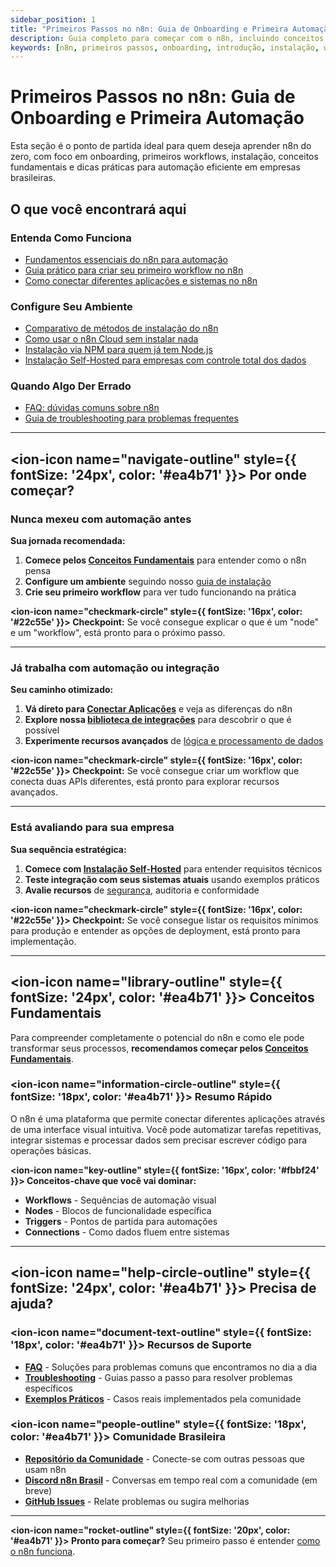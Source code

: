 ```yaml
---
sidebar_position: 1
title: "Primeiros Passos no n8n: Guia de Onboarding e Primeira Automação"
description: Guia completo para começar com o n8n, incluindo conceitos básicos, instalação, primeiros workflows e dicas para automação eficiente.
keywords: [n8n, primeiros passos, onboarding, introdução, instalação, workflow inicial, tutorial n8n, primeira automação, guia rápido, automação empresarial]
---
```


# Primeiros Passos no n8n: Guia de Onboarding e Primeira Automação

Esta seção é o ponto de partida ideal para quem deseja aprender n8n do zero, com foco em onboarding, primeiros workflows, instalação, conceitos fundamentais e dicas práticas para automação eficiente em empresas brasileiras.

## O que você encontrará aqui

### **Entenda Como Funciona**
- [Fundamentos essenciais do n8n para automação](./conceitos-fundamentais)
- [Guia prático para criar seu primeiro workflow no n8n](./primeiro-workflow)
- [Como conectar diferentes aplicações e sistemas no n8n](./conectar-aplicacoes)

### **Configure Seu Ambiente**
- [Comparativo de métodos de instalação do n8n](./guia-instalacao)
- [Como usar o n8n Cloud sem instalar nada](./instalacao-cloud)
- [Instalação via NPM para quem já tem Node.js](./instalacao-npm)
- [Instalação Self-Hosted para empresas com controle total dos dados](./instalacao-self-hosted)

### **Quando Algo Der Errado**
- [FAQ: dúvidas comuns sobre n8n](./faq)
- [Guia de troubleshooting para problemas frequentes](./troubleshooting)

---

## <ion-icon name="navigate-outline" style={{ fontSize: '24px', color: '#ea4b71' }}></ion-icon> Por onde começar?

### **Nunca mexeu com automação antes**

**Sua jornada recomendada:**
1. **Comece pelos [Conceitos Fundamentais](./conceitos-fundamentais)** para entender como o n8n pensa
2. **Configure um ambiente** seguindo nosso [guia de instalação](./guia-instalacao)  
3. **Crie seu primeiro workflow** para ver tudo funcionando na prática

**<ion-icon name="checkmark-circle" style={{ fontSize: '16px', color: '#22c55e' }}></ion-icon> Checkpoint:** Se você consegue explicar o que é um "node" e um "workflow", está pronto para o próximo passo.

---

### **Já trabalha com automação ou integração**

**Seu caminho otimizado:**
1. **Vá direto para [Conectar Aplicações](./conectar-aplicacoes)** e veja as diferenças do n8n
2. **Explore nossa [biblioteca de integrações](../integracoes/index.md)** para descobrir o que é possível
3. **Experimente recursos avançados** de [lógica e processamento de dados](../logica-e-dados/index.md)

**<ion-icon name="checkmark-circle" style={{ fontSize: '16px', color: '#22c55e' }}></ion-icon> Checkpoint:** Se você consegue criar um workflow que conecta duas APIs diferentes, está pronto para explorar recursos avançados.

---

### **Está avaliando para sua empresa**

**Sua sequência estratégica:**
1. **Comece com [Instalação Self-Hosted](./instalacao-self-hosted)** para entender requisitos técnicos
2. **Teste integração com seus sistemas atuais** usando exemplos práticos
3. **Avalie recursos** de [segurança](../hosting-n8n/seguranca/index.md), auditoria e conformidade

**<ion-icon name="checkmark-circle" style={{ fontSize: '16px', color: '#22c55e' }}></ion-icon> Checkpoint:** Se você consegue listar os requisitos mínimos para produção e entender as opções de deployment, está pronto para implementação.

---

## <ion-icon name="library-outline" style={{ fontSize: '24px', color: '#ea4b71' }}></ion-icon> Conceitos Fundamentais

Para compreender completamente o potencial do n8n e como ele pode transformar seus processos, **recomendamos começar pelos [Conceitos Fundamentais](./conceitos-fundamentais)**.

### <ion-icon name="information-circle-outline" style={{ fontSize: '18px', color: '#ea4b71' }}></ion-icon> Resumo Rápido

O n8n é uma plataforma que permite conectar diferentes aplicações através de uma interface visual intuitiva. Você pode automatizar tarefas repetitivas, integrar sistemas e processar dados sem precisar escrever código para operações básicas.

**<ion-icon name="key-outline" style={{ fontSize: '16px', color: '#fbbf24' }}></ion-icon> Conceitos-chave que você vai dominar:**
- **Workflows** - Sequências de automação visual
- **Nodes** - Blocos de funcionalidade específica
- **Triggers** - Pontos de partida para automações
- **Connections** - Como dados fluem entre sistemas

---



## <ion-icon name="help-circle-outline" style={{ fontSize: '24px', color: '#ea4b71' }}></ion-icon> Precisa de ajuda?

### <ion-icon name="document-text-outline" style={{ fontSize: '18px', color: '#ea4b71' }}></ion-icon> **Recursos de Suporte**

- **[FAQ](./faq)** - Soluções para problemas comuns que encontramos no dia a dia
- **[Troubleshooting](./troubleshooting)** - Guias passo a passo para resolver problemas específicos
- **[Exemplos Práticos](../comunidade/casos-uso-avancados/index.md)** - Casos reais implementados pela comunidade

### <ion-icon name="people-outline" style={{ fontSize: '18px', color: '#ea4b71' }}></ion-icon> **Comunidade Brasileira**

- **[Repositório da Comunidade](https://github.com/tatyquebralayout/n8n-Doc-pt-BR)** - Conecte-se com outras pessoas que usam n8n
- **[Discord n8n Brasil](https://discord.gg/n8nbrasil)** - Conversas em tempo real com a comunidade (em breve)
- **[GitHub Issues](https://github.com/tatyquebralayout/n8n-Doc-pt-BR/issues)** - Relate problemas ou sugira melhorias

---



**<ion-icon name="rocket-outline" style={{ fontSize: '20px', color: '#ea4b71' }}></ion-icon> Pronto para começar?** Seu primeiro passo é entender [como o n8n funciona](./conceitos-fundamentais).
